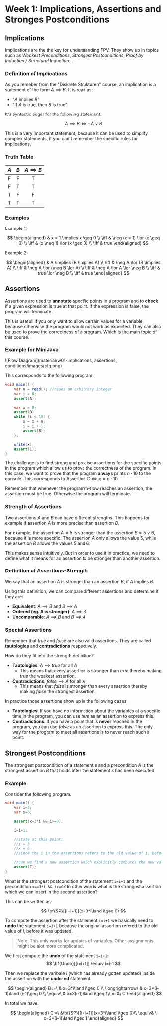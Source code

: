 # Week 1: Implications, Assertions and Stronges Postconditions

## Implications

Implications are the the key for understanding FPV. They show up in topics such as *Weakest Preconditions*, *Strongest Postconditions*, *Proof by Induction / Structural Induction*...

### Definition of Implications

As you remeber from the "Diskrete Strukturen" course, an implication is a statement of the form $A \implies B$. It is read as:

+ "$A$ implies $B$"
+ "If $A$ is true, then $B$ is true"

It's syntactic sugar for the following statement:

$$
A \implies B \iff \neg A \lor B
$$

This is a very important statement, because it can be used to simplify complex statements, if you can't remember the specific rules for implications.

### Truth Table

| $A$ | $B$ | $A \implies B$ |
|:---:|:---:|:--------------:|
| F   | F   | T              |
| F   | T   | T              |
| T   | F   | F              |
| T   | T   | T              |

### Examples

Example 1:

$$
\begin{aligned}
& x = 1 \implies x \geq 0 \\
\iff & \neg (x = 1) \lor (x \geq 0) \\
\iff & (x \neq 1) \lor (x \geq 0) \\
\iff & true
\end{aligned}
$$

Example 2:

$$
\begin{aligned}
& A \implies (B \implies A) \\
\iff & \neg A \lor (B \implies A) \\
\iff & \neg A \lor (\neg B \lor A) \\
\iff & \neg A \lor A \lor \neg B \\
\iff & true \lor \neg B \\
\iff & true
\end{aligned}
$$

## Assertions

Assertions are used to **annotate** specific points in a program and to **check** if a given expression is true at that point. If the expression is false, the program will terminate.

This is usefull if you only want to allow certain values for a variable, because otherwise the program would not work as expected. They can also be used to prove the correctness of a program. Which is the main topic of this course.

### Example for MiniJava

![Flow Diagram](material/w01-implications, assertions, conditions/images/cfg.png)

This corresponds to the following program:

```java
void main() {
    var n = read(); //reads an arbitrary integer
    var i = 0;
    assert(A);

    var x = 0;
    assert(B)
    while (i < 10) {
        x = x + n;
        i = i + 1;
        assert(B);
    };

    write(x);
    assert(C);
}
```

The challenge is to find strong and precise assertions for the specific points in the program which allow us to prove the correctness of the program. In this case, we want to prove that the program **always** prints $n \cdot 10$ to the console.
This corresponds to Assertion $C \iff x = n \cdot 10$.

Remember that whenever the programm-flow reaches an assertion, the assertion must be true. Otherwise the program will terminate.

### Strength of Assertions

Two assertions $A$ and $B$ can have different strengths. This happens for example if assertion $A$ is more precise than assertion $B$.

For example, the assertion $A=5$ is stronger than the assertion $B=5 \lor 6$, because it is more specific. The assertion $A$ only allows the value $5$, while the assertion $B$ allows the values $5$ and $6$.

This makes sense intuitively. But in order to use it in practice, we need to define what it means for an assertion to be stronger than another assertion.

### Definition of Assertions-Strength

We say that an assertion $A$ is stronger than an assertion $B$, if $A$ implies $B$.

Using this definition, we can compare different assertions and determine if they are:

+ **Equivalent**: $A \implies B$ and $B \implies A$
+ **Ordered (eg. A is stronger)**: $A \implies B$
+ **Uncomparable**: $A \not\implies B$ and $B \not\implies A$

### Special Assertions

Remember that $true$ and $false$ are also valid assertions. They are called **tautologies** and **contradictions** respectively.

How do they fit into the strength definition?

+ **Tautologies**: $A \implies true$ for all $A$
  + This means that every assertion is stronger than $true$ thereby making $true$ the weakest assertion.
+ **Contradictions**: $false \implies A$ for all $A$
  + This means that $false$ is stronger than every assertion thereby making $false$ the strongest assertion.

In practice those assertions show up in the following cases:

+ **Tautologies**: If you have no information about the variables at a specific time in the program, you can use $true$ as an assertion to express this.
+ **Contradictions**: If you have a point that is **never** reached in the program, you can use $false$ as an assertion to express this. The only way for the program to meet all assertions is to never reach such a point.

## Strongest Postconditions

The strongest postcondition of a statement $s$ and a precondition $A$ is the strongest assertion $B$ that holds after the statement $s$ has been executed.

### Example

Consider the following program:

```java
void main() {
    var i=2;
    var x=6;

    assert(x=3*i && i>=0);

    i=i+1;

    //state at this point:
    //i = 3
    //x = 6
    //since the i in the assertions refers to the old value of i, before the statement i=i+1 was executed, the assertion x=3*i is now broken (x=6 != 3*3)

    //can we find a new assertion which explicitly computes the new value of x?
    assert(C);
}
```

What is the strongest postcondition of the statement `i=i+1` and the precondition `x==3*i && i>=0`? In other words what is the strongest assertion which we can insert in the second assertion?

This can be written as:

$$
\bf{SP}[[i=i+1]](x=3*i\land i\geq 0)
$$

To compute the assertion after the statement `i=i+1` we basically need to **undo** the statement `i=i+1` because the original assertion refered to the old value of $i$, before it was updated.

> Note: This only works for updates of variables. Other assignments might be alot more complicated.

We first compute the **undo** of the statement `i=i+1`:
$$
\bf{Undo}[[i=i+1]] \equiv i=i-1
$$

Then we replace the varibale $i$ (which has already gotten updated) inside the assertion with the **undo-ed** statement:

$$
\begin{aligned}
B :=\ & x=3*i\land i\geq 0 \\
\longrightarrow\ & x=3*(i-1)\land (i-1)\geq 0 \\
\equiv\ & x=3(i-1)\land i\geq 1\\
=: &\ C
\end{aligned}
$$

In total we have:

$$
\begin{aligned}
C:=\ &\bf{SP}[[i=i+1]](x=3*i\land i\geq 0)\\
\equiv& \  x=3*(i-1)\land i\geq 1
\end{aligned}
$$
